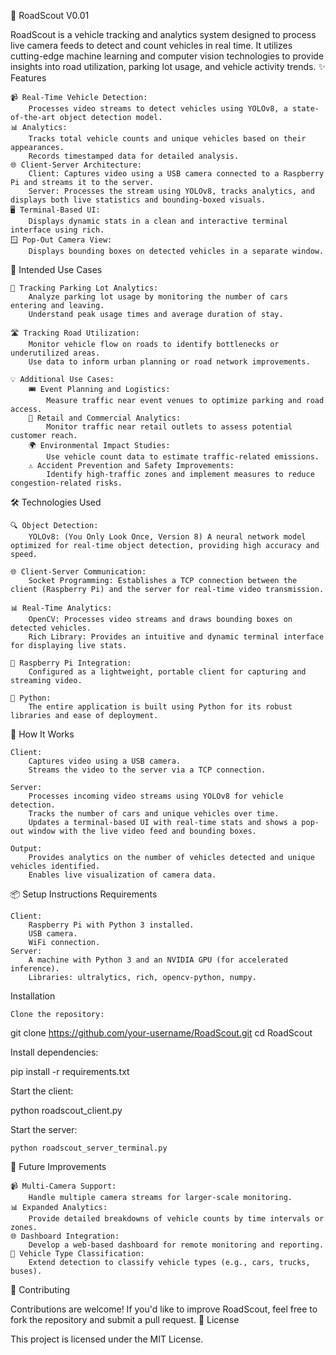 🚗 RoadScout V0.01

RoadScout is a vehicle tracking and analytics system designed to process live camera feeds to detect and count vehicles in real time. It utilizes cutting-edge machine learning and computer vision technologies to provide insights into road utilization, parking lot usage, and vehicle activity trends.
✨ Features

    📹 Real-Time Vehicle Detection:
        Processes video streams to detect vehicles using YOLOv8, a state-of-the-art object detection model.
    📊 Analytics:
        Tracks total vehicle counts and unique vehicles based on their appearances.
        Records timestamped data for detailed analysis.
    🌐 Client-Server Architecture:
        Client: Captures video using a USB camera connected to a Raspberry Pi and streams it to the server.
        Server: Processes the stream using YOLOv8, tracks analytics, and displays both live statistics and bounding-boxed visuals.
    🖥️ Terminal-Based UI:
        Displays dynamic stats in a clean and interactive terminal interface using rich.
    🪟 Pop-Out Camera View:
        Displays bounding boxes on detected vehicles in a separate window.

🎯 Intended Use Cases

    🚦 Tracking Parking Lot Analytics:
        Analyze parking lot usage by monitoring the number of cars entering and leaving.
        Understand peak usage times and average duration of stay.

    🛣️ Tracking Road Utilization:
        Monitor vehicle flow on roads to identify bottlenecks or underutilized areas.
        Use data to inform urban planning or road network improvements.

    💡 Additional Use Cases:
        🎟️ Event Planning and Logistics:
            Measure traffic near event venues to optimize parking and road access.
        🏬 Retail and Commercial Analytics:
            Monitor traffic near retail outlets to assess potential customer reach.
        🌍 Environmental Impact Studies:
            Use vehicle count data to estimate traffic-related emissions.
        ⚠️ Accident Prevention and Safety Improvements:
            Identify high-traffic zones and implement measures to reduce congestion-related risks.

🛠️ Technologies Used

    🔍 Object Detection:
        YOLOv8: (You Only Look Once, Version 8) A neural network model optimized for real-time object detection, providing high accuracy and speed.

    🌐 Client-Server Communication:
        Socket Programming: Establishes a TCP connection between the client (Raspberry Pi) and the server for real-time video transmission.

    📊 Real-Time Analytics:
        OpenCV: Processes video streams and draws bounding boxes on detected vehicles.
        Rich Library: Provides an intuitive and dynamic terminal interface for displaying live stats.

    🤖 Raspberry Pi Integration:
        Configured as a lightweight, portable client for capturing and streaming video.

    🐍 Python:
        The entire application is built using Python for its robust libraries and ease of deployment.

🚀 How It Works

    Client:
        Captures video using a USB camera.
        Streams the video to the server via a TCP connection.

    Server:
        Processes incoming video streams using YOLOv8 for vehicle detection.
        Tracks the number of cars and unique vehicles over time.
        Updates a terminal-based UI with real-time stats and shows a pop-out window with the live video feed and bounding boxes.

    Output:
        Provides analytics on the number of vehicles detected and unique vehicles identified.
        Enables live visualization of camera data.

📦 Setup Instructions
Requirements

    Client:
        Raspberry Pi with Python 3 installed.
        USB camera.
        WiFi connection.
    Server:
        A machine with Python 3 and an NVIDIA GPU (for accelerated inference).
        Libraries: ultralytics, rich, opencv-python, numpy.

Installation

    Clone the repository:

git clone https://github.com/your-username/RoadScout.git
cd RoadScout

Install dependencies:

pip install -r requirements.txt

Start the client:

python roadscout_client.py

Start the server:

    python roadscout_server_terminal.py

🔮 Future Improvements

    📹 Multi-Camera Support:
        Handle multiple camera streams for larger-scale monitoring.
    📊 Expanded Analytics:
        Provide detailed breakdowns of vehicle counts by time intervals or zones.
    🌐 Dashboard Integration:
        Develop a web-based dashboard for remote monitoring and reporting.
    🚛 Vehicle Type Classification:
        Extend detection to classify vehicle types (e.g., cars, trucks, buses).

🤝 Contributing

Contributions are welcome! If you'd like to improve RoadScout, feel free to fork the repository and submit a pull request.
📜 License

This project is licensed under the MIT License.
